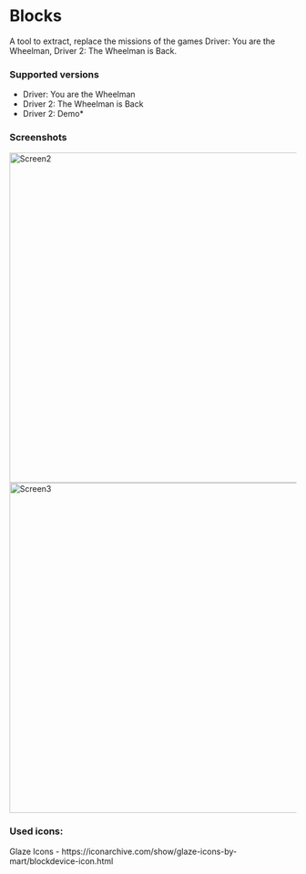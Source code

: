 # Blocks
A tool to extract, replace the missions of the games Driver: You are the Wheelman, Driver 2: The Wheelman is Back.

<h3>Supported versions</h3>
  <ul>
    <li>Driver: You are the Wheelman</li>
    <li>Driver 2: The Wheelman is Back</li>
    <li>Driver 2: Demo*</li>
  </ul>

<h3>Screenshots</h3>
<img width="579" alt="Screen2" src="https://user-images.githubusercontent.com/60477645/184965955-65e34dd0-0081-4eec-8ad5-1271612e4c0a.PNG">
<img width="579" alt="Screen3" src="https://user-images.githubusercontent.com/60477645/184965577-f30d6752-9240-4807-af3f-7fa9f065cda0.PNG">

<h3>Used icons:</h3>
Glaze Icons - https://iconarchive.com/show/glaze-icons-by-mart/blockdevice-icon.html


